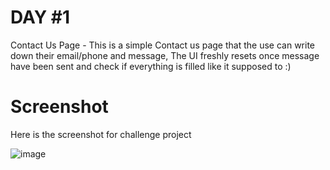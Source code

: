 # DAY #1

Contact Us Page - This is a simple Contact us page that the use can write down their email/phone and message, The UI freshly resets once message have been sent and check
if everything is filled like it supposed to :)

# Screenshot
Here is the screenshot for challenge project

![image](https://github.com/user-attachments/assets/52930672-45cc-4f2e-a281-f6dd5f7a8343)

